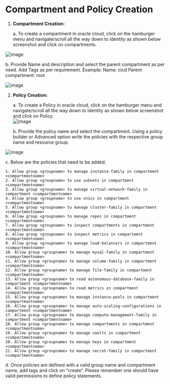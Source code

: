 <h1>Compartment and Policy Creation</h1>

1. <strong>Compartment Creation: </strong>

   a. To create a compartment in oracle cloud, click on the hamburger menu and navigate/scroll all the way down to Identity as shown below screenshot and click on compartments. 

![image](https://user-images.githubusercontent.com/71814347/114845942-d4f25180-9df9-11eb-9657-49f9c6a56761.png)

   b. Provide Name and description and select the parent compartment as per need. Add Tags as per requirement.  Example:  Name: cicd Parent compartment: root

![image](https://user-images.githubusercontent.com/71814347/114846006-e3d90400-9df9-11eb-8551-9cba6a9d43cd.png)

2. <strong>Policy Creation:</strong>

   a. To create a Policy in oracle cloud, click on the hamburger menu and navigate/scroll all the way down to Identity as shown below screenshot and click on Policy.  
![image](https://user-images.githubusercontent.com/71814347/114846149-05d28680-9dfa-11eb-8445-57b8d4a0064c.png)

   b. Provide the policy name and select the compartment. Using a policy builder or Advanced option write the policies with the respective group name and resource group. 

![image](https://user-images.githubusercontent.com/71814347/114846226-1aaf1a00-9dfa-11eb-8aae-d88c4c1f0057.png)

  c.  Below are the policies that need to be added. 
  
    1. Allow group <groupname> to manage instance-family in compartment <compartmentname>
    2. Allow group <groupname> to use subnets in compartment <compartmentname>	
    3. Allow group <groupname> to manage virtual-network-family in compartment <compartmentname>	
    4. Allow group <groupname> to use vnics in compartment <compartmentname>
    5. Allow group <groupname> to manage cluster-family in compartment <compartmentname>	
    6. Allow group <groupname> to manage repos in compartment <compartmentname>	
    7. Allow group <groupname> to inspect compartments in compartment <compartmentname>	
    8. Allow group <groupname> to inspect metrics in compartment <compartmentname>
    9. Allow group <groupname> to manage load-balancers in compartment <compartmentname>	
    10. Allow group <groupname> to manage mysql-family in compartment <compartmentname>
    11. Allow group <groupname> to manage volume-family in compartment <compartmentname>
    12. Allow group <groupname> to manage file-family in compartment <compartmentname>	
    13. Allow group <groupname> to read autonomous-database-family in compartment <compartmentname>	
    14. Allow group <groupname> to read metrics in compartment <compartmentname>	
    15. Allow group <groupname> to manage instance-pools in compartment <compartmentname>	
    16. Allow group <groupname> to manage auto-scaling-configurations in compartment <compartmentname>	
    17. Allow group <groupname> to manage compute-management-family in compartment <compartmentname>	
    18. Allow group <groupname> to manage compartments in compartment <compartmentname>
    19. Allow group <groupname> to manage vaults in compartment <compartmentname>
    20. Allow group <groupname> to manage keys in compartment <compartmentname>
    21. Allow group <groupname> to manage secret-family in compartment <compartmentname>

   d. Once policies are defined with a valid group name and compartment name, add tags and click on “create”.  Please remember one should have valid permissions to define policy statements.


